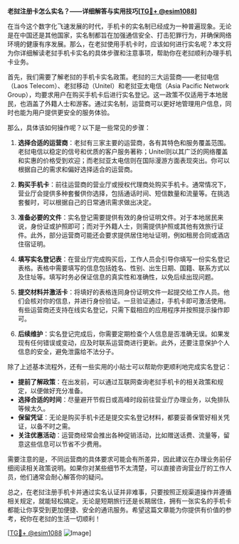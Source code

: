 **老挝注册卡怎么实名？——详细解答与实用技巧[[TG💪+ @esim1088](https://t.me/s/esim1088)]**

在当今这个数字化飞速发展的时代，手机卡的实名制已经成为一种普遍现象。无论是在中国还是其他国家，实名制都旨在加强通信安全、打击犯罪行为，并确保网络环境的健康有序发展。那么，在老挝使用手机卡时，应该如何进行实名呢？本文将为你详细解读老挝手机卡实名的具体步骤和注意事项，帮助你在老挝顺利办理手机卡业务。

首先，我们需要了解老挝的手机卡实名政策。老挝的三大运营商——老挝电信（Laos Telecom）、老挝移动（Unitel）和老挝亚太电信（Asia Pacific Network Group），均要求用户在购买手机卡后进行实名登记。这一政策不仅适用于本地居民，也涵盖了外籍人士和游客。通过实名制，运营商可以更好地管理用户信息，同时也能为用户提供更安全的服务体验。

那么，具体该如何操作呢？以下是一些常见的步骤：

1. **选择合适的运营商**：老挝有三家主要的运营商，各有其特色和服务覆盖范围。老挝电信以稳定的信号和优质的客户服务著称；Unitel则以其广泛的网络覆盖和实惠的价格受到欢迎；而老挝亚太电信则在国际漫游方面表现突出。你可以根据自己的需求和偏好选择适合的运营商。

2. **购买手机卡**：前往运营商的营业厅或授权代理商处购买手机卡。通常情况下，营业厅会提供多种套餐供你选择，包括通话时间、短信数量和流量等。在挑选套餐时，可以根据自己的日常通讯需求做出决定。

3. **准备必要的文件**：实名登记需要提供有效的身份证明文件。对于本地居民来说，身份证或护照即可；而对于外籍人士，则需提供护照或其他有效旅行证件。此外，部分运营商可能还会要求提供居住地址证明，例如租房合同或酒店住宿证明。

4. **填写实名登记表**：在营业厅完成购买后，工作人员会引导你填写一份实名登记表格。表格中需要填写的信息包括姓名、性别、出生日期、国籍、联系方式以及住址等。填写时务必保证信息的真实性和准确性，以免后续出现问题。

5. **提交材料并激活卡**：将填好的表格连同身份证明文件一起提交给工作人员。他们会核对你的信息，并进行身份验证。一旦验证通过，手机卡即可激活使用。有些运营商还支持在线实名登记，只需下载相应的应用程序并按照提示操作即可。

6. **后续维护**：实名登记完成后，你需要定期检查个人信息是否准确无误。如果发现有任何错误或变动，应及时联系运营商进行更新。此外，还要注意保护个人信息的安全，避免泄露给不法分子。

除了上述基本流程外，还有一些实用的小贴士可以帮助你更顺利地完成实名登记：

- **提前了解政策**：在出发前，可以通过互联网查询老挝手机卡的相关政策和规定，以便做好充分准备。
- **选择合适的时间**：尽量避开节假日或高峰时段前往营业厅办理业务，以免排队等候太久。
- **保留凭证**：无论是购买手机卡还是提交实名登记材料，都要妥善保管好相关凭证，以备不时之需。
- **关注优惠活动**：运营商经常会推出各种促销活动，比如赠送话费、流量等，留意这些信息可以节省不少费用。

需要注意的是，不同运营商的具体要求可能会有所差异，因此建议在办理业务前仔细阅读相关政策说明。如果你对某些细节不太清楚，可以直接咨询营业厅的工作人员，他们通常会耐心解答你的疑问。

总之，在老挝注册手机卡并通过实名认证并非难事，只要按照正规渠道操作并遵循相关规定，就能轻松搞定。无论是短期旅行还是长期居住，拥有一张实名的手机卡都能让你享受到更加便捷、安全的通讯服务。希望这篇文章能为你提供有价值的参考，祝你在老挝的生活一切顺利！

[[TG💪+ @esim1088](https://t.me/s/esim1088) ![Image](https://i.postimg.cc/4NQfJmqS/Snipaste-2025-05-13-00-14-12.png)]